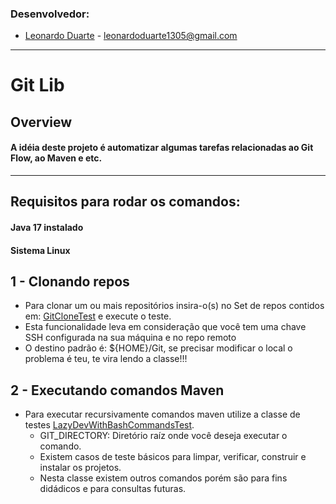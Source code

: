### Desenvolvedor:

- [Leonardo Duarte](https://www.linkedin.com/in/leonardoduarte1305/) - leonardoduarte1305@gmail.com

<hr>

# Git Lib

## Overview

#### A idéia deste projeto é automatizar algumas tarefas relacionadas ao Git Flow, ao Maven e etc.

<hr>

## Requisitos para rodar os comandos:

#### Java 17 instalado

#### Sistema Linux

## 1 - Clonando repos

- Para clonar um ou mais repositórios insira-o(s) no Set de repos contidos
  em: [GitCloneTest](./src/test/java/dev/leoduarte/automations/GitCloneTest.java) e execute o teste.
- Esta funcionalidade leva em consideração que você tem uma chave SSH configurada na sua máquina e no repo remoto
- O destino padrão é: ${HOME}/Git, se precisar modificar o local o problema é teu, te vira lendo a classe!!!

## 2 - Executando comandos Maven

- Para executar recursivamente comandos maven utilize a classe de
  testes [LazyDevWithBashCommandsTest](./src/test/java/dev/leoduarte/automations/LazyDevWithBashCommandsTest.java).
    - GIT_DIRECTORY: Diretório raíz onde você deseja executar o comando.
    - Existem casos de teste básicos para limpar, verificar, construir e instalar os projetos.
    - Nesta classe existem outros comandos porém são para fins didádicos e para consultas futuras.

